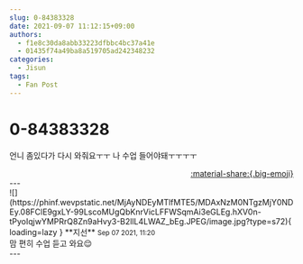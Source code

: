 ```yaml
---
slug: 0-84383328
date: 2021-09-07 11:12:15+09:00
authors:
  - f1e8c30da8abb33223dfbbc4bc37a41e
  - 01435f74a49ba8a519705ad242348232
categories:
  - Jisun
tags:
  - Fan Post
---
```


# 0-84383328

<div class="post-container" markdown="1">
<div class="content-container md-sidebar__scrollwrap" markdown="1">

언니 좀있다가 다시 와줘요ㅜㅜ 나 수업 들어야돼ㅜㅜㅜㅜ

</div>
</div>

<div style="text-align: right;" markdown="1">
<a href="https://weverse.io/fromis9/fanpost/0-84383328" style="text-align: right;">:material-share:{.big-emoji}</a>
</div>
---

<div class="comments-container md-sidebar__scrollwrap" markdown="1">
<div class="comment" markdown="1">
<div class='id-container' markdown="1">
![](https://phinf.wevpstatic.net/MjAyNDEyMTlfMTE5/MDAxNzM0NTgzMjY0NDEy.08FClE9gxLY-99LscoMUgQbKnrVicLFFWSqmAi3eGLEg.hXV0n-tPyoIqjwYMPRrQ8Zn9aHvy3-B2llL4LWAZ_bEg.JPEG/image.jpg?type=s72){ loading=lazy }
**<span class="artist">지선</span>** <small>Sep 07 2021, 11:20</small><br>
</div>
<div class='comment-body' markdown="1">
맘 편히 수업 듣고 와요😌
</div>
</div>
</div>
---
